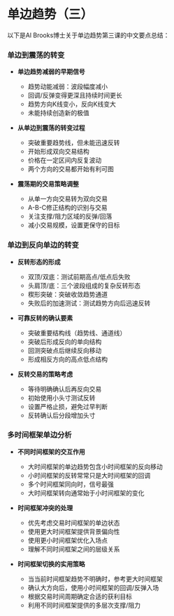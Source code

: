 # 单边趋势（三）

以下是Al Brooks博士关于单边趋势第三课的中文要点总结：

### 单边到震荡的转变
- **单边趋势减弱的早期信号**
  - 趋势动能减弱：波段幅度减小
  - 回调/反弹变得更深且持续时间更长
  - 趋势方向K线变小，反向K线变大
  - 未能持续创造新的极值

- **从单边到震荡的转变过程**
  - 突破重要趋势线，但未能迅速反转
  - 开始形成双向交易结构
  - 价格在一定区间内反复波动
  - 两个方向的交易都开始有利可图

- **震荡期的交易策略调整**
  - 从单一方向交易转为双向交易
  - A-B-C修正结构的识别与交易
  - 关注支撑/阻力区域的反弹/回落
  - 减小交易规模，设置更保守的目标

### 单边到反向单边的转变
- **反转形态的形成**
  - 双顶/双底：测试前期高点/低点后失败
  - 头肩顶/底：三个波段组成的复杂反转形态
  - 楔形突破：突破收敛趋势通道
  - 失败后的加速测试：测试趋势方向后迅速反转

- **可靠反转的确认要素**
  - 突破重要结构线（趋势线、通道线）
  - 突破后形成反向的单向结构
  - 回测突破点后继续反向移动
  - 形成相反方向的高点低点结构

- **反转交易的策略考虑**
  - 等待明确确认后再反向交易
  - 初始使用小头寸测试反转
  - 设置严格止损，避免过早判断
  - 反转确认后分段增加头寸

### 多时间框架单边分析
- **不同时间框架的交互作用**
  - 大时间框架的单边趋势包含小时间框架的反向移动
  - 小时间框架的反转常常只是大时间框架的回调
  - 多个时间框架同向时，信号最强
  - 大时间框架转向通常始于小时间框架的变化

- **时间框架冲突的处理**
  - 优先考虑交易时间框架的单边状态
  - 使用更大时间框架提供背景偏向性
  - 使用更小时间框架优化入场点
  - 理解不同时间框架之间的层级关系

- **时间框架切换的实用策略**
  - 当当前时间框架趋势不明确时，参考更大时间框架
  - 确认大方向后，使用小时间框架的回调/反弹入场
  - 根据交易时间周期确定合适的获利目标
  - 利用不同时间框架提供的多层次支撑/阻力 